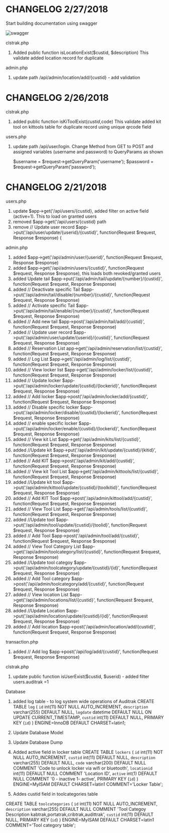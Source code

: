 # CHANGELOG 2/27/2018


Start building documentation using swagger


![swagger](https://user-images.githubusercontent.com/1977383/36696544-75821f64-1b7f-11e8-9ef5-cedde333c101.jpg)


clstrak.php

1. Added public function isLocationExist($custid, $description)
   This validate added location record for duplicate

admin.php

1. update path /api/admin/location/add/{custid} - add validation


# CHANGELOG 2/26/2018

clstrak.php

1. added public function isKiToolExist($custid,$code)
   This validate added kit tool on kittools table for duplicate record using unique qrcode field

users.php

1. update  path /api/user/login. Change Method from GET to POST and assigned variables (username and password) to QueryParams as shown

    $username = $request->getQueryParam('username');
    $password = $request->getQueryParam('password');

# CHANGELOG 2/21/2018


users.php

1. update $app->get('/api/users/{custid}, added filter on active field (active=1). This to load on granted users
2. removed $app->get('/api/users/{custid} path
3. remove // Update user record $app->put('/api/user/update/{userid}/{custid}', function(Request $request, Response $response) {


admin.php

1. added $app->get('/api/admin/user/{userid}', function(Request $request, Response $response)
2. added $app->get('/api/admin/users/{custid}', function(Request $request, Response $response), this loads both revoked/granted users
3. added Update tail $app->put('/api/admin/tail/update/{number}/{custid}', function(Request $request, Response $response)
4. added // Deactivate specific Tail $app->put('/api/admin/tail/disable/{number}/{custid}', function(Request $request, Response $response)
5. added // Activate specific Tail $app->put('/api/admin/tail/enable/{number}/{custid}', function(Request $request, Response $response)
6. added // Add new tail $app->post('/api/admin/tail/add/{custid}', function(Request $request, Response $response)
7. added // Update user record $app->put('/api/admin/user/update/{userid}/{custid}', function(Request $request, Response $response)
8. added // Reservation List app->get('/api/admin/reservation/list/{custid}', function(Request $request, Response $response)
9. added // Log List $app->get('/api/admin/log/list/{custid}', function(Request $request, Response $response)
10. added // View locker list $app->get('/api/admin/locker/list/{custid}', function(Request $request, Response $response)
11. added // Update locker $app->put('/api/admin/locker/update/{custid}/{lockerid}', function(Request $request, Response $response)
12. added // Add locker $app->post('/api/admin/locker/add/{custid}', function(Request $request, Response $response)
13. added // Disable specific  locker $app->put('/api/admin/locker/disable/{custid}/{lockerid}', function(Request $request, Response $response)
14. added // enable specific  locker $app->put('/api/admin/locker/enable/{custid}/{lockerid}', function(Request $request, Response $response)
15. added // View kit List $app->get('/api/admin/kits/list/{custid}', function(Request $request, Response $response)
16. added //Update kit $app->put('/api/admin/kit/update/{custid}/{kitid}', function(Request $request, Response $response)
17. added // Add KIT $app->post('/api/admin/kit/add/{custid}', function(Request $request, Response $response)
18. added // View kit Tool List $app->get('/api/admin/kittools/list/{custid}', function(Request $request, Response $response)
19. added //Update kit tool $app->put('/api/admin/kittool/update/{custid}/{toolkitid}', function(Request $request, Response $response)
20. added // Add KIT Tool $app->post('/api/admin/kittool/add/{custid}', function(Request $request, Response $response)
21. added // View Tool List $app->get('/api/admin/tools/list/{custid}', function(Request $request, Response $response)
22. added //Update tool $app->put('/api/admin/tool/update/{custid}/{toolid}', function(Request $request, Response $response)
23. added // Add Tool $app->post('/api/admin/tool/add/{custid}', function(Request $request, Response $response)
24. added // View Tool Category List $app->get('/api/admin/toolcategory/list/{custid}', function(Request $request, Response $response)
25. added //Update tool categoy $app->put('/api/admin/toolcategory/update/{custid}/{id}', function(Request $request, Response $response)
26. added // Add Tool category $app->post('/api/admin/toolcategory/add/{custid}', function(Request $request, Response $response)
27. added // View location List $app->get('/api/admin/locations/list/{custid}', function(Request $request, Response $response)
28. added //Update Location $app->put('/api/admin/location/update/{custid}/{id}', function(Request $request, Response $response)
29. added // Add location $app->post('/api/admin/location/add/{custid}', function(Request $request, Response $response)


transaction.php

1. added // Add log $app->post('/api/log/add/{custid}', function(Request $request, Response $response)

clstrak.php

1. update public function isUserExist($custid, $userid) - added filter users.auditrak =1

Database

1. added log table - to log system wide operations of Auditrak
CREATE TABLE `log` (
  `id` int(11) NOT NULL AUTO_INCREMENT,
  `description` varchar(255) DEFAULT NULL,
  `logdate` datetime DEFAULT NULL ON UPDATE CURRENT_TIMESTAMP,
  `custid` int(11) DEFAULT NULL,
  PRIMARY KEY (`id`)
) ENGINE=InnoDB DEFAULT CHARSET=latin1;

2. Update Database Model
3. Update Database Dump

2. Added active field in locker table
   CREATE TABLE `lockers` (
     `id` int(11) NOT NULL AUTO_INCREMENT,
     `custid` int(11) DEFAULT NULL,
     `description` varchar(255) DEFAULT NULL,
     `code` varchar(200) DEFAULT NULL COMMENT 'Code to unlock locker via wifi or bluetooth',
     `locationid` int(11) DEFAULT NULL COMMENT 'Location ID',
     `active` int(1) DEFAULT NULL COMMENT '0 - inactive 1- active',
     PRIMARY KEY (`id`)
   ) ENGINE=MyISAM DEFAULT CHARSET=latin1 COMMENT='Locker Table';

3. Addes custid field in toolcategories table

CREATE TABLE `toolcategories` (
  `id` int(11) NOT NULL AUTO_INCREMENT,
  `description` varchar(255) DEFAULT NULL COMMENT 'Tool Categoy Description  kabtrak,portatrak,cribtrak,audittrak',
  `custid` int(11) DEFAULT NULL,
  PRIMARY KEY (`id`)
) ENGINE=MyISAM DEFAULT CHARSET=latin1 COMMENT='Tool category table';




